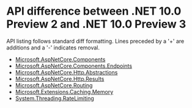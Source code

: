 # API difference between .NET 10.0 Preview 2 and .NET 10.0 Preview 3

API listing follows standard diff formatting.
Lines preceded by a '+' are additions and a '-' indicates removal.

* [Microsoft.AspNetCore.Components](10.0-preview3_Microsoft.AspNetCore.Components.md)
* [Microsoft.AspNetCore.Components.Endpoints](10.0-preview3_Microsoft.AspNetCore.Components.Endpoints.md)
* [Microsoft.AspNetCore.Http.Abstractions](10.0-preview3_Microsoft.AspNetCore.Http.Abstractions.md)
* [Microsoft.AspNetCore.Http.Results](10.0-preview3_Microsoft.AspNetCore.Http.Results.md)
* [Microsoft.AspNetCore.Routing](10.0-preview3_Microsoft.AspNetCore.Routing.md)
* [Microsoft.Extensions.Caching.Memory](10.0-preview3_Microsoft.Extensions.Caching.Memory.md)
* [System.Threading.RateLimiting](10.0-preview3_System.Threading.RateLimiting.md)
